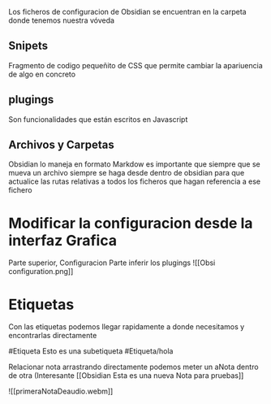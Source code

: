 Los ficheros de configuracion de Obsidian se encuentran en  la carpeta donde tenemos nuestra vóveda

## Snipets
Fragmento de codigo pequeñito de CSS que permite cambiar la apariuencia de algo en concreto


## plugings
Son funcionalidades que están escritos en Javascript 

## Archivos y Carpetas
Obsidian lo maneja en formato Markdow es importante que siempre que se mueva un archivo  siempre se haga desde dentro de obsidian para que actualice las rutas relativas a todos los ficheros que hagan referencia a ese fichero


# Modificar la configuracion desde la interfaz Grafica

Parte superior, Configuracion
Parte inferir los plugings
![[Obsi configuration.png]]

# Etiquetas
Con las etiquetas podemos llegar rapidamente a donde necesitamos y encontrarlas directamente

#Etiqueta
Esto es una subetiqueta
#Etiqueta/hola


Relacionar nota
arrastrando directamente podemos meter un aNota dentro de otra (Interesante
[[Obsidian Esta es una nueva Nota para pruebas]]





![[primeraNotaDeaudio.webm]]

